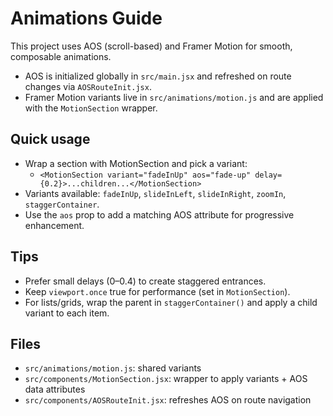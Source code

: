 # Animations Guide

This project uses AOS (scroll-based) and Framer Motion for smooth, composable animations.

- AOS is initialized globally in `src/main.jsx` and refreshed on route changes via `AOSRouteInit.jsx`.
- Framer Motion variants live in `src/animations/motion.js` and are applied with the `MotionSection` wrapper.

## Quick usage

- Wrap a section with MotionSection and pick a variant:
  - `<MotionSection variant="fadeInUp" aos="fade-up" delay={0.2}>...children...</MotionSection>`
- Variants available: `fadeInUp`, `slideInLeft`, `slideInRight`, `zoomIn`, `staggerContainer`.
- Use the `aos` prop to add a matching AOS attribute for progressive enhancement.

## Tips

- Prefer small delays (0–0.4) to create staggered entrances.
- Keep `viewport.once` true for performance (set in `MotionSection`).
- For lists/grids, wrap the parent in `staggerContainer()` and apply a child variant to each item.

## Files
- `src/animations/motion.js`: shared variants
- `src/components/MotionSection.jsx`: wrapper to apply variants + AOS data attributes
- `src/components/AOSRouteInit.jsx`: refreshes AOS on route navigation
